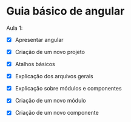 # Guia básico de angular

Aula 1:

- [x]  Apresentar angular
- [x]  Criação de um novo projeto
- [x]  Atalhos básicos
- [x]  Explicação dos arquivos gerais
- [x]  Explicação sobre módulos e componentes
- [x]  Criação de um novo módulo
- [x]  Criação de um novo componente


